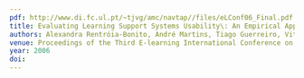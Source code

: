 ```yaml
---
pdf: http://www.di.fc.ul.pt/~tjvg/amc/navtap//files/eLConf06_Final.pdf
title: Evaluating Learning Support Systems Usability\: An Empirical Approach
authors: Alexandra Rentróia-Bonito, André Martins, Tiago Guerreiro, Vitor Fernandes, Joaquim Jorge
venue: Proceedings of the Third E-learning International Conference on Computer Science Education. Coimbra, Portugal, September, 2006
year: 2006
doi: 
---
```

